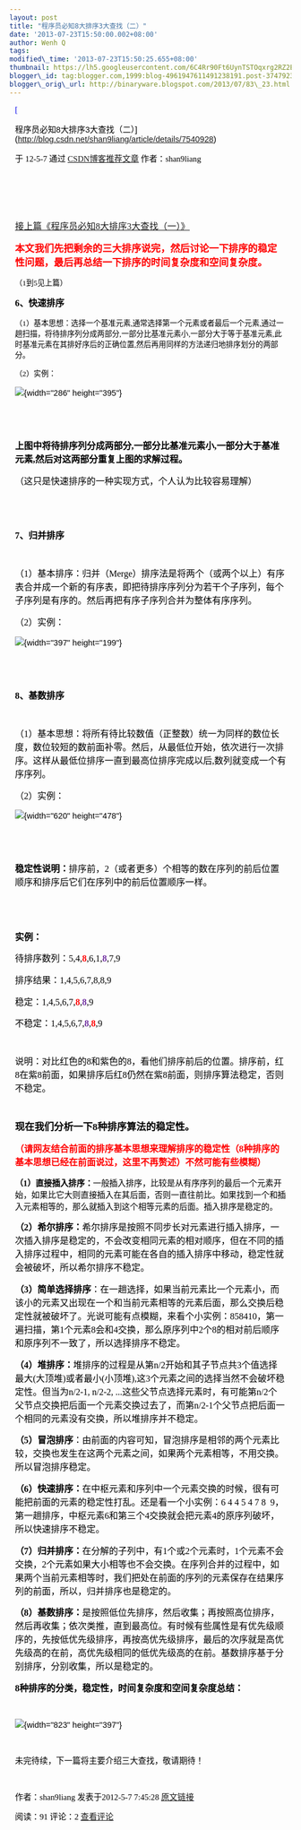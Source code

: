 ```yaml
--- 
layout: post 
title: "程序员必知8大排序3大查找（二）" 
date: '2013-07-23T15:50:00.002+08:00' 
author: Wenh Q
tags:
modified\_time: '2013-07-23T15:50:25.655+08:00' 
thumbnail: https://lh5.googleusercontent.com/6C4Rr90Ft6UynTSTOqxrg2RZ2EUIfgAYKnf\_H6YyAHoJnKIticeDzQiL3OBr04ocBlHnxsxCt7tsXtN7MYqb2wEg6oj6RQU2xMPSV8NI0VB5ZXqwgmo=s72-c
blogger\_id: tag:blogger.com,1999:blog-4961947611491238191.post-3747923869846916165
blogger\_orig\_url: http://binaryware.blogspot.com/2013/07/83\_23.html
---
```

<div
style="color: black; direction: ltr; font-family: &quot;Arial&quot;; font-size: 11pt; margin-bottom: 0; margin-left: 7.5pt; margin-right: 7.5pt; margin-top: 0; padding: 0;">

<span
style="color: #0000ee; font-family: &quot;Verdana&quot;; text-decoration: underline;">[

程序员必知8大排序3大查找（二）](http://blog.csdn.net/shan9liang/article/details/7540928)</span>

</div>

<div
style="color: black; direction: ltr; font-family: &quot;Arial&quot;; font-size: 11pt; margin-bottom: 0; margin-left: 7.5pt; margin-right: 7.5pt; margin-top: 0; padding-bottom: 8pt; padding-left: 0; padding-right: 0; padding-top: 0;">

<span style="font-family: &quot;Verdana&quot;;">于 12-5-7 通过
</span><span
style="color: #0000ee; font-family: &quot;Verdana&quot;; text-decoration: underline;">[CSDN博客推荐文章](http://blog.csdn.net/)</span><span
style="font-family: &quot;Verdana&quot;;"> 作者：shan9liang</span>

</div>

<div
style="color: black; direction: ltr; font-family: &quot;Arial&quot;; font-size: 11pt; height: 11pt; margin-bottom: 0; margin-left: 7.5pt; margin-right: 7.5pt; margin-top: 0; padding: 0;">

<span style="font-family: &quot;Verdana&quot;;"></span>

</div>

<div
style="color: black; direction: ltr; font-family: &quot;Arial&quot;; font-size: 11pt; height: 11pt; margin-bottom: 0; margin-left: 7.5pt; margin-right: 7.5pt; margin-top: 0; padding: 0;">

<span style="font-family: &quot;Verdana&quot;;"></span>

</div>

<div
style="color: black; direction: ltr; font-family: &quot;Arial&quot;; font-size: 11pt; margin-bottom: 0; margin-left: 7.5pt; margin-right: 7.5pt; margin-top: 0; padding: 0;">

<span
style="color: #0000ee; font-family: &quot;Verdana&quot;; font-size: 12pt; text-decoration: underline;">[接上篇《程序员必知](http://blog.csdn.net/shan9liang/article/details/7533466)</span><span
style="color: #0000ee; font-family: &quot;Calibri&quot;; font-size: 12pt; text-decoration: underline;">[8](http://blog.csdn.net/shan9liang/article/details/7533466)</span><span
style="color: #0000ee; font-family: &quot;Verdana&quot;; font-size: 12pt; text-decoration: underline;">[大排序](http://blog.csdn.net/shan9liang/article/details/7533466)</span><span
style="color: #0000ee; font-family: &quot;Calibri&quot;; font-size: 12pt; text-decoration: underline;">[3](http://blog.csdn.net/shan9liang/article/details/7533466)</span><span
style="color: #0000ee; font-family: &quot;Verdana&quot;; font-size: 12pt; text-decoration: underline;">[大查找（一）》](http://blog.csdn.net/shan9liang/article/details/7533466)</span>

</div>

<div
style="color: black; direction: ltr; font-family: &quot;Arial&quot;; font-size: 11pt; margin-bottom: 0; margin-left: 7.5pt; margin-right: 7.5pt; margin-top: 0; padding: 0;">




</div>

<div
style="color: black; direction: ltr; font-family: &quot;Arial&quot;; font-size: 11pt; margin-bottom: 0; margin-left: 7.5pt; margin-right: 7.5pt; margin-top: 0; padding: 0;">

<span
style="color: red; font-family: &quot;Verdana&quot;; font-size: 13pt; font-weight: bold;">本文我们先把剩余的三大排序说完，然后讨论一下排序的稳定性问题，最后再总结一下排序的时间复杂度和空间复杂度。</span>

</div>

<div
style="color: black; direction: ltr; font-family: &quot;Arial&quot;; font-size: 11pt; margin-bottom: 0; margin-left: 7.5pt; margin-right: 7.5pt; margin-top: 0; padding: 0;">

<span
style="font-family: &quot;Verdana&quot;; font-size: 10pt;">（</span><span
style="font-family: &quot;Calibri&quot;; font-size: 10pt;">1</span><span
style="font-family: &quot;Verdana&quot;; font-size: 10pt;">到</span><span
style="font-family: &quot;Calibri&quot;; font-size: 10pt;">5</span><span
style="font-family: &quot;Verdana&quot;; font-size: 10pt;">见上篇）</span>

</div>

<div
style="color: black; direction: ltr; font-family: &quot;Arial&quot;; font-size: 11pt; margin-bottom: 0; margin-left: 7.5pt; margin-right: 7.5pt; margin-top: 0; padding: 0;">

<span
style="font-family: &quot;Calibri&quot;; font-size: 12pt; font-weight: bold;">6</span><span
style="font-family: &quot;Verdana&quot;; font-size: 12pt; font-weight: bold;">、快速排序</span>

</div>

<div
style="color: black; direction: ltr; font-family: &quot;Arial&quot;; font-size: 11pt; margin-bottom: 0; margin-left: 7.5pt; margin-right: 7.5pt; margin-top: 0; padding: 0;">




</div>

<div
style="color: black; direction: ltr; font-family: &quot;Arial&quot;; font-size: 11pt; margin-bottom: 0; margin-left: 7.5pt; margin-right: 7.5pt; margin-top: 0; padding: 0;">

<span
style="font-family: &quot;Verdana&quot;; font-size: 10pt;">（</span><span
style="font-family: &quot;Calibri&quot;; font-size: 10pt;">1</span><span
style="font-family: &quot;Verdana&quot;; font-size: 10pt;">）基本思想：选择一个基准元素</span><span
style="font-family: &quot;Calibri&quot;; font-size: 10pt;">,</span><span
style="font-family: &quot;Verdana&quot;; font-size: 10pt;">通常选择第一个元素或者最后一个元素</span><span
style="font-family: &quot;Calibri&quot;; font-size: 10pt;">,</span><span
style="font-family: &quot;Verdana&quot;; font-size: 10pt;">通过一趟扫描，将待排序列分成两部分</span><span
style="font-family: &quot;Calibri&quot;; font-size: 10pt;">,</span><span
style="font-family: &quot;Verdana&quot;; font-size: 10pt;">一部分比基准元素小</span><span
style="font-family: &quot;Calibri&quot;; font-size: 10pt;">,</span><span
style="font-family: &quot;Verdana&quot;; font-size: 10pt;">一部分大于等于基准元素</span><span
style="font-family: &quot;Calibri&quot;; font-size: 10pt;">,</span><span
style="font-family: &quot;Verdana&quot;; font-size: 10pt;">此时基准元素在其排好序后的正确位置</span><span
style="font-family: &quot;Calibri&quot;; font-size: 10pt;">,</span><span
style="font-family: &quot;Verdana&quot;; font-size: 10pt;">然后再用同样的方法递归地排序划分的两部分。</span>

</div>

<div
style="color: black; direction: ltr; font-family: &quot;Arial&quot;; font-size: 11pt; margin-bottom: 0; margin-left: 7.5pt; margin-right: 7.5pt; margin-top: 0; padding: 0;">

<span
style="font-family: &quot;Verdana&quot;; font-size: 10pt;">（</span><span
style="font-family: &quot;Calibri&quot;; font-size: 10pt;">2</span><span
style="font-family: &quot;Verdana&quot;; font-size: 10pt;">）实例：</span>

</div>

<div
style="color: black; direction: ltr; font-family: &quot;Arial&quot;; font-size: 11pt; margin-bottom: 0; margin-left: 7.5pt; margin-right: 7.5pt; margin-top: 0; padding: 0;">

![](https://lh5.googleusercontent.com/6C4Rr90Ft6UynTSTOqxrg2RZ2EUIfgAYKnf_H6YyAHoJnKIticeDzQiL3OBr04ocBlHnxsxCt7tsXtN7MYqb2wEg6oj6RQU2xMPSV8NI0VB5ZXqwgmo){width="286"
height="395"}

</div>

<div
style="color: black; direction: ltr; font-family: &quot;Arial&quot;; font-size: 11pt; height: 11pt; margin-bottom: 0; margin-left: 7.5pt; margin-right: 7.5pt; margin-top: 0; padding: 0;">

<span style="font-family: &quot;Verdana&quot;; font-size: 10pt;"></span>

</div>

<div
style="color: black; direction: ltr; font-family: &quot;Arial&quot;; font-size: 11pt; height: 11pt; margin-bottom: 0; margin-left: 7.5pt; margin-right: 7.5pt; margin-top: 0; padding: 0;">

<span style="font-family: &quot;Verdana&quot;; font-size: 10pt;"></span>

</div>

<div
style="color: black; direction: ltr; font-family: &quot;Arial&quot;; font-size: 11pt; margin-bottom: 0; margin-left: 7.5pt; margin-right: 7.5pt; margin-top: 0; padding: 0;">

<span
style="font-family: &quot;Verdana&quot;; font-size: 12pt; font-weight: bold;">上图中将待排序列分成两部分</span><span
style="font-family: &quot;Calibri&quot;; font-size: 12pt; font-weight: bold;">,</span><span
style="font-family: &quot;Verdana&quot;; font-size: 12pt; font-weight: bold;">一部分比基准元素小</span><span
style="font-family: &quot;Calibri&quot;; font-size: 12pt; font-weight: bold;">,</span><span
style="font-family: &quot;Verdana&quot;; font-size: 12pt; font-weight: bold;">一部分大于基准元素</span><span
style="font-family: &quot;Calibri&quot;; font-size: 12pt; font-weight: bold;">,</span><span
style="font-family: &quot;Verdana&quot;; font-size: 12pt; font-weight: bold;">然后对这两部分重复上图的求解过程。</span>

</div>

<div
style="color: black; direction: ltr; font-family: &quot;Arial&quot;; font-size: 11pt; margin-bottom: 0; margin-left: 7.5pt; margin-right: 7.5pt; margin-top: 0; padding: 0;">

<span
style="font-family: &quot;Verdana&quot;; font-size: 12pt;">（这只是快速排序的一种实现方式，个人认为比较容易理解）</span>

</div>

<div
style="color: black; direction: ltr; font-family: &quot;Arial&quot;; font-size: 11pt; height: 11pt; margin-bottom: 0; margin-left: 7.5pt; margin-right: 7.5pt; margin-top: 0; padding: 0;">

<span style="font-family: &quot;Verdana&quot;; font-size: 12pt;"></span>

</div>

<div
style="color: black; direction: ltr; font-family: &quot;Arial&quot;; font-size: 11pt; height: 11pt; margin-bottom: 0; margin-left: 7.5pt; margin-right: 7.5pt; margin-top: 0; padding: 0;">

<span style="font-family: &quot;Verdana&quot;; font-size: 12pt;"></span>

</div>

<div
style="color: black; direction: ltr; font-family: &quot;Arial&quot;; font-size: 11pt; margin-bottom: 0; margin-left: 7.5pt; margin-right: 7.5pt; margin-top: 0; padding: 0;">

<span
style="font-family: &quot;Calibri&quot;; font-size: 12pt; font-weight: bold;">7</span><span
style="font-family: &quot;Verdana&quot;; font-size: 12pt; font-weight: bold;">、归并排序</span>

</div>

<div
style="color: black; direction: ltr; font-family: &quot;Arial&quot;; font-size: 11pt; height: 11pt; margin-bottom: 0; margin-left: 7.5pt; margin-right: 7.5pt; margin-top: 0; padding: 0;">

<span
style="font-family: &quot;Verdana&quot;; font-size: 12pt; font-weight: bold;"></span>

</div>

<div
style="color: black; direction: ltr; font-family: &quot;Arial&quot;; font-size: 11pt; margin-bottom: 0; margin-left: 7.5pt; margin-right: 7.5pt; margin-top: 0; padding: 0;">

<span
style="font-family: &quot;Verdana&quot;; font-size: 12pt;">（</span><span
style="font-family: &quot;Calibri&quot;; font-size: 12pt;">1</span><span
style="font-family: &quot;Verdana&quot;; font-size: 12pt;">）基本排序：归并（Merge）排序法是将两个（或两个以上）有序表合并成一个新的有序表，即把待排序序列分为若干个子序列，每个子序列是有序的。然后再把有序子序列合并为整体有序序列。</span>

</div>

<div
style="color: black; direction: ltr; font-family: &quot;Arial&quot;; font-size: 11pt; margin-bottom: 0; margin-left: 7.5pt; margin-right: 7.5pt; margin-top: 0; padding: 0;">

<span
style="font-family: &quot;Verdana&quot;; font-size: 12pt;">（</span><span
style="font-family: &quot;Calibri&quot;; font-size: 12pt;">2</span><span
style="font-family: &quot;Verdana&quot;; font-size: 12pt;">）实例：</span>

</div>

<div
style="color: black; direction: ltr; font-family: &quot;Arial&quot;; font-size: 11pt; margin-bottom: 0; margin-left: 7.5pt; margin-right: 7.5pt; margin-top: 0; padding: 0;">

![](https://lh3.googleusercontent.com/4--LTaIeTpU0zVYStInmeJZ-jBAALETOZpZvezUbiKYkKsdWwJKluflcfA1G1SwJDVCgFo_Du0fWailXi6A7IAwLQVKbyjU5vMKJiLlR4FYf1aMSJSQ){width="397"
height="199"}

</div>

<div
style="color: black; direction: ltr; font-family: &quot;Arial&quot;; font-size: 11pt; height: 11pt; margin-bottom: 0; margin-left: 7.5pt; margin-right: 7.5pt; margin-top: 0; padding: 0;">

<span style="font-family: &quot;Verdana&quot;; font-size: 12pt;"></span>

</div>

<div
style="color: black; direction: ltr; font-family: &quot;Arial&quot;; font-size: 11pt; height: 11pt; margin-bottom: 0; margin-left: 7.5pt; margin-right: 7.5pt; margin-top: 0; padding: 0;">

<span style="font-family: &quot;Verdana&quot;; font-size: 12pt;"></span>

</div>

<div
style="color: black; direction: ltr; font-family: &quot;Arial&quot;; font-size: 11pt; margin-bottom: 0; margin-left: 7.5pt; margin-right: 7.5pt; margin-top: 0; padding: 0;">

<span
style="font-family: &quot;Calibri&quot;; font-size: 12pt; font-weight: bold;">8</span><span
style="font-family: &quot;Verdana&quot;; font-size: 12pt; font-weight: bold;">、基数排序</span>

</div>

<div
style="color: black; direction: ltr; font-family: &quot;Arial&quot;; font-size: 11pt; height: 11pt; margin-bottom: 0; margin-left: 7.5pt; margin-right: 7.5pt; margin-top: 0; padding: 0;">

<span
style="font-family: &quot;Verdana&quot;; font-size: 12pt; font-weight: bold;"></span>

</div>

<div
style="color: black; direction: ltr; font-family: &quot;Arial&quot;; font-size: 11pt; margin-bottom: 0; margin-left: 7.5pt; margin-right: 7.5pt; margin-top: 0; padding: 0;">

<span
style="font-family: &quot;Verdana&quot;; font-size: 12pt;">（</span><span
style="font-family: &quot;Calibri&quot;; font-size: 12pt;">1</span><span
style="font-family: &quot;Verdana&quot;; font-size: 12pt;">）基本思想：将所有待比较数值（正整数）统一为同样的数位长度，数位较短的数前面补零。然后，从最低位开始，依次进行一次排序。这样从最低位排序一直到最高位排序完成以后,数列就变成一个有序序列。</span>

</div>

<div
style="color: black; direction: ltr; font-family: &quot;Arial&quot;; font-size: 11pt; margin-bottom: 0; margin-left: 7.5pt; margin-right: 7.5pt; margin-top: 0; padding: 0;">

<span
style="font-family: &quot;Verdana&quot;; font-size: 12pt;">（</span><span
style="font-family: &quot;Calibri&quot;; font-size: 12pt;">2</span><span
style="font-family: &quot;Verdana&quot;; font-size: 12pt;">）实例：</span>

</div>

<div
style="color: black; direction: ltr; font-family: &quot;Arial&quot;; font-size: 11pt; margin-bottom: 0; margin-left: 7.5pt; margin-right: 7.5pt; margin-top: 0; padding: 0;">

![](https://lh5.googleusercontent.com/N2G5fOYANwvzk2BxqE3pRp1PmOElRkeBgc7W_KN3eekhwnK-rHrs-jQAAmi-SDjZCd35dGMx_jwv1VDX02TJurupz-O_mebnVJ02rpTB7txKAY4LuG0){width="620"
height="478"}

</div>

<div
style="color: black; direction: ltr; font-family: &quot;Arial&quot;; font-size: 11pt; height: 11pt; margin-bottom: 0; margin-left: 7.5pt; margin-right: 7.5pt; margin-top: 0; padding: 0;">

<span style="font-family: &quot;Verdana&quot;; font-size: 12pt;"></span>

</div>

<div
style="color: black; direction: ltr; font-family: &quot;Arial&quot;; font-size: 11pt; height: 11pt; margin-bottom: 0; margin-left: 7.5pt; margin-right: 7.5pt; margin-top: 0; padding: 0;">

<span style="font-family: &quot;Verdana&quot;; font-size: 12pt;"></span>

</div>

<div
style="color: black; direction: ltr; font-family: &quot;Arial&quot;; font-size: 11pt; margin-bottom: 0; margin-left: 7.5pt; margin-right: 7.5pt; margin-top: 0; padding: 0;">

<span
style="font-family: &quot;Verdana&quot;; font-size: 12pt; font-weight: bold;">稳定性说明：</span><span
style="font-family: &quot;Calibri&quot;; font-size: 12pt;">排序前</span><span
style="font-family: &quot;Verdana&quot;; font-size: 12pt;">，</span><span
style="font-family: &quot;Calibri&quot;; font-size: 12pt;">2</span><span
style="font-family: &quot;Verdana&quot;; font-size: 12pt;">（或者更多）</span><span
style="font-family: &quot;Calibri&quot;; font-size: 12pt;">个相等的数在序列的前后位置顺序和排序后它们</span><span
style="font-family: &quot;Verdana&quot;; font-size: 12pt;">在序列中的</span><span
style="font-family: &quot;Calibri&quot;; font-size: 12pt;">前后位置顺序</span><span
style="font-family: &quot;Verdana&quot;; font-size: 12pt;">一样。</span>

</div>

<div
style="color: black; direction: ltr; font-family: &quot;Arial&quot;; font-size: 11pt; height: 11pt; margin-bottom: 0; margin-left: 7.5pt; margin-right: 7.5pt; margin-top: 0; padding: 0;">

<span style="font-family: &quot;Verdana&quot;; font-size: 12pt;"></span>

</div>

<div
style="color: black; direction: ltr; font-family: &quot;Arial&quot;; font-size: 11pt; height: 11pt; margin-bottom: 0; margin-left: 7.5pt; margin-right: 7.5pt; margin-top: 0; padding: 0;">

<span style="font-family: &quot;Verdana&quot;; font-size: 12pt;"></span>

</div>

<div
style="color: black; direction: ltr; font-family: &quot;Arial&quot;; font-size: 11pt; margin-bottom: 0; margin-left: 7.5pt; margin-right: 7.5pt; margin-top: 0; padding: 0;">

<span
style="font-family: &quot;Verdana&quot;; font-size: 12pt; font-weight: bold;">实例：</span>

</div>

<div
style="color: black; direction: ltr; font-family: &quot;Arial&quot;; font-size: 11pt; margin-bottom: 0; margin-left: 7.5pt; margin-right: 7.5pt; margin-top: 0; padding: 0;">

<span
style="font-family: &quot;Verdana&quot;; font-size: 12pt;">待排序数列：</span><span
style="font-family: &quot;Calibri&quot;; font-size: 12pt;">5,4,</span><span
style="color: red; font-family: &quot;Calibri&quot;; font-size: 12pt; font-weight: bold;">8</span><span
style="font-family: &quot;Calibri&quot;; font-size: 12pt;">,6,1,</span><span
style="color: #7030a0; font-family: &quot;Calibri&quot;; font-size: 12pt; font-weight: bold;">8</span><span
style="font-family: &quot;Calibri&quot;; font-size: 12pt;">,7,9</span>

</div>

<div
style="color: black; direction: ltr; font-family: &quot;Arial&quot;; font-size: 11pt; margin-bottom: 0; margin-left: 7.5pt; margin-right: 7.5pt; margin-top: 0; padding: 0;">

<span
style="font-family: &quot;Verdana&quot;; font-size: 12pt;">排序结果：</span><span
style="font-family: &quot;Calibri&quot;; font-size: 12pt;">1,4,5,6,7,8,8,9</span>

</div>

<div
style="color: black; direction: ltr; font-family: &quot;Arial&quot;; font-size: 11pt; margin-bottom: 0; margin-left: 7.5pt; margin-right: 7.5pt; margin-top: 0; padding: 0;">

<span
style="font-family: &quot;Verdana&quot;; font-size: 12pt;">稳定：</span><span
style="font-family: &quot;Calibri&quot;; font-size: 12pt;">1,4,5,6,7,</span><span
style="color: red; font-family: &quot;Calibri&quot;; font-size: 12pt; font-weight: bold;">8</span><span
style="font-family: &quot;Calibri&quot;; font-size: 12pt;">,</span><span
style="color: #7030a0; font-family: &quot;Calibri&quot;; font-size: 12pt; font-weight: bold;">8</span><span
style="font-family: &quot;Calibri&quot;; font-size: 12pt;">,9</span>

</div>

<div
style="color: black; direction: ltr; font-family: &quot;Arial&quot;; font-size: 11pt; margin-bottom: 0; margin-left: 7.5pt; margin-right: 7.5pt; margin-top: 0; padding: 0;">

<span
style="font-family: &quot;Verdana&quot;; font-size: 12pt;">不稳定：</span><span
style="font-family: &quot;Calibri&quot;; font-size: 12pt;">1,4,5,6,7,</span><span
style="color: #7030a0; font-family: &quot;Calibri&quot;; font-size: 12pt; font-weight: bold;">8</span><span
style="font-family: &quot;Calibri&quot;; font-size: 12pt;">,</span><span
style="color: red; font-family: &quot;Calibri&quot;; font-size: 12pt; font-weight: bold;">8</span><span
style="font-family: &quot;Calibri&quot;; font-size: 12pt;">,9</span>

</div>

<div
style="color: black; direction: ltr; font-family: &quot;Arial&quot;; font-size: 11pt; height: 11pt; margin-bottom: 0; margin-left: 7.5pt; margin-right: 7.5pt; margin-top: 0; padding: 0;">

<span style="font-family: &quot;Calibri&quot;; font-size: 12pt;"></span>

</div>

<div
style="color: black; direction: ltr; font-family: &quot;Arial&quot;; font-size: 11pt; margin-bottom: 0; margin-left: 7.5pt; margin-right: 7.5pt; margin-top: 0; padding: 0;">

<span
style="font-family: &quot;Calibri&quot;; font-size: 12pt;">说明：对比红色的8和紫色的8，看他们排序前后的位置。排序前，红8在紫8前面，如果排序后红8仍然在紫8前面，则排序算法稳定，否则不稳定。 </span>

</div>

<div
style="color: black; direction: ltr; font-family: &quot;Arial&quot;; font-size: 11pt; height: 11pt; margin-bottom: 0; margin-left: 7.5pt; margin-right: 7.5pt; margin-top: 0; padding: 0;">

<span style="font-family: &quot;Calibri&quot;; font-size: 12pt;"></span>

</div>

<div
style="color: black; direction: ltr; font-family: &quot;Arial&quot;; font-size: 11pt; margin-bottom: 0; margin-left: 7.5pt; margin-right: 7.5pt; margin-top: 0; padding: 0;">

<span
style="font-family: &quot;Calibri&quot;; font-size: 13pt; font-weight: bold;">现在</span><span
style="font-family: &quot;Verdana&quot;; font-size: 13pt; font-weight: bold;">我们</span><span
style="font-family: &quot;Calibri&quot;; font-size: 13pt; font-weight: bold;">分析一下8</span><span
style="font-family: &quot;Verdana&quot;; font-size: 13pt; font-weight: bold;">种</span><span
style="font-family: &quot;Calibri&quot;; font-size: 13pt; font-weight: bold;">排序算法的稳定性。</span>

</div>

<div
style="color: black; direction: ltr; font-family: &quot;Arial&quot;; font-size: 11pt; margin-bottom: 0; margin-left: 7.5pt; margin-right: 7.5pt; margin-top: 0; padding: 0;">




</div>

<div
style="color: black; direction: ltr; font-family: &quot;Arial&quot;; font-size: 11pt; margin-bottom: 0; margin-left: 7.5pt; margin-right: 7.5pt; margin-top: 0; padding: 0;">

<span
style="color: red; font-family: &quot;Verdana&quot;; font-size: 12pt; font-weight: bold;">（请网友结合前面的排序基本思想来理解排序的稳定性（</span><span
style="color: red; font-family: &quot;Calibri&quot;; font-size: 12pt; font-weight: bold;">8</span><span
style="color: red; font-family: &quot;Verdana&quot;; font-size: 12pt; font-weight: bold;">种排序的基本思想已经在前面说过，这里不再赘述）不然可能有些模糊）</span>

</div>

<div
style="color: black; direction: ltr; font-family: &quot;Arial&quot;; font-size: 11pt; margin-bottom: 0; margin-left: 7.5pt; margin-right: 7.5pt; margin-top: 0; padding: 0;">




</div>

<div
style="color: black; direction: ltr; font-family: &quot;Arial&quot;; font-size: 11pt; margin-bottom: 0; margin-left: 7.5pt; margin-right: 7.5pt; margin-top: 0; padding: 0;">

<span
style="font-family: &quot;Verdana&quot;; font-weight: bold;">（</span><span
style="font-family: &quot;Calibri&quot;; font-weight: bold;">1</span><span
style="font-family: &quot;Verdana&quot;; font-weight: bold;">）直接</span><span
style="font-family: &quot;Calibri&quot;; font-weight: bold;">插入排序</span><span
style="font-family: &quot;Verdana&quot;; font-weight: bold;">：</span><span
style="font-family: &quot;Verdana&quot;;">一般插入排序，</span><span
style="font-family: &quot;Calibri&quot;;">比较是从有序序列的</span><span
style="font-family: &quot;Verdana&quot;;">最后一个元素</span><span
style="font-family: &quot;Calibri&quot;;">开始，如果比它大则直接插入在其后面，否则一直</span><span
style="font-family: &quot;Verdana&quot;;">往前比</span><span
style="font-family: &quot;Calibri&quot;;">。如果</span><span
style="font-family: &quot;Verdana&quot;;">找到</span><span
style="font-family: &quot;Calibri&quot;;">一个和插入元素相等的，那么</span><span
style="font-family: &quot;Verdana&quot;;">就</span><span
style="font-family: &quot;Calibri&quot;;">插入</span><span
style="font-family: &quot;Verdana&quot;;">到这个</span><span
style="font-family: &quot;Calibri&quot;;">相等元素的后面。插入排序是稳定的。</span>

</div>

<div
style="color: black; direction: ltr; font-family: &quot;Arial&quot;; font-size: 11pt; margin-bottom: 0; margin-left: 7.5pt; margin-right: 7.5pt; margin-top: 0; padding: 0;">




</div>

<div
style="color: black; direction: ltr; font-family: &quot;Arial&quot;; font-size: 11pt; margin-bottom: 0; margin-left: 7.5pt; margin-right: 7.5pt; margin-top: 0; padding: 0;">

<span
style="font-family: &quot;Verdana&quot;; font-size: 12pt; font-weight: bold;">（</span><span
style="font-family: &quot;Calibri&quot;; font-size: 12pt; font-weight: bold;">2</span><span
style="font-family: &quot;Verdana&quot;; font-size: 12pt; font-weight: bold;">）</span><span
style="font-family: &quot;Calibri&quot;; font-size: 12pt; font-weight: bold;">希尔排序</span><span
style="font-family: &quot;Verdana&quot;; font-size: 12pt; font-weight: bold;">：</span><span
style="font-family: &quot;Calibri&quot;; font-size: 12pt;">希尔排序是按照不同步长对元素进行插入排序，一次插入排序是稳定的，不会改变相同元素的相对顺序，但在不同的插入排序过程中，相同的元素可能在各自的插入排序中移动，稳定性</span><span
style="font-family: &quot;Verdana&quot;; font-size: 12pt;">就会被破坏</span><span
style="font-family: &quot;Calibri&quot;; font-size: 12pt;">，所以</span><span
style="font-family: &quot;Verdana&quot;; font-size: 12pt;">希尔</span><span
style="font-family: &quot;Calibri&quot;; font-size: 12pt;">排序不稳定。</span>

</div>

<div
style="color: black; direction: ltr; font-family: &quot;Arial&quot;; font-size: 11pt; margin-bottom: 0; margin-left: 7.5pt; margin-right: 7.5pt; margin-top: 0; padding: 0;">




</div>

<div
style="color: black; direction: ltr; font-family: &quot;Arial&quot;; font-size: 11pt; margin-bottom: 0; margin-left: 7.5pt; margin-right: 7.5pt; margin-top: 0; padding: 0;">

<span
style="font-family: &quot;Verdana&quot;; font-size: 12pt; font-weight: bold;">（</span><span
style="font-family: &quot;Calibri&quot;; font-size: 12pt; font-weight: bold;">3</span><span
style="font-family: &quot;Verdana&quot;; font-size: 12pt; font-weight: bold;">）简单</span><span
style="font-family: &quot;Calibri&quot;; font-size: 12pt; font-weight: bold;">选择排序</span><span
style="font-family: &quot;Verdana&quot;; font-size: 12pt;">：</span><span
style="font-family: &quot;Calibri&quot;; font-size: 12pt;">在一趟选择，如果当前元素比一个元素小，而该小的元素又出现在一个和当前元素相等的元素后面，那么交换后稳定性就被破坏了。</span><span
style="font-family: &quot;Verdana&quot;; font-size: 12pt;">光说可能有点模糊，来看个小实例：</span><span
style="font-family: &quot;Calibri&quot;; font-size: 12pt;">858410，</span><span
style="font-family: &quot;Verdana&quot;; font-size: 12pt;">第一遍扫描，</span><span
style="font-family: &quot;Calibri&quot;; font-size: 12pt;">第1个元素8会和4交换，那么原序列中2个8的相对前后顺序</span><span
style="font-family: &quot;Verdana&quot;; font-size: 12pt;">和原序列不一致了</span><span
style="font-family: &quot;Calibri&quot;; font-size: 12pt;">，所以选择排序</span><span
style="font-family: &quot;Verdana&quot;; font-size: 12pt;">不</span><span
style="font-family: &quot;Calibri&quot;; font-size: 12pt;">稳定。</span>

</div>

<div
style="color: black; direction: ltr; font-family: &quot;Arial&quot;; font-size: 11pt; margin-bottom: 0; margin-left: 7.5pt; margin-right: 7.5pt; margin-top: 0; padding: 0;">




</div>

<div
style="color: black; direction: ltr; font-family: &quot;Arial&quot;; font-size: 11pt; margin-bottom: 0; margin-left: 7.5pt; margin-right: 7.5pt; margin-top: 0; padding: 0;">

<span
style="font-family: &quot;Verdana&quot;; font-size: 12pt; font-weight: bold;">（</span><span
style="font-family: &quot;Calibri&quot;; font-size: 12pt; font-weight: bold;">4</span><span
style="font-family: &quot;Verdana&quot;; font-size: 12pt; font-weight: bold;">）</span><span
style="font-family: &quot;Calibri&quot;; font-size: 12pt; font-weight: bold;">堆排序</span><span
style="font-family: &quot;Verdana&quot;; font-size: 12pt; font-weight: bold;">：</span><span
style="font-family: &quot;Verdana&quot;; font-size: 12pt;">堆排序的过程是从第</span><span
style="font-family: &quot;Calibri&quot;; font-size: 12pt;">n/2</span><span
style="font-family: &quot;Verdana&quot;; font-size: 12pt;">开始和其子节点共</span><span
style="font-family: &quot;Calibri&quot;; font-size: 12pt;">3</span><span
style="font-family: &quot;Verdana&quot;; font-size: 12pt;">个值选择最大</span><span
style="font-family: &quot;Calibri&quot;; font-size: 12pt;">(</span><span
style="font-family: &quot;Verdana&quot;; font-size: 12pt;">大顶堆</span><span
style="font-family: &quot;Calibri&quot;; font-size: 12pt;">)</span><span
style="font-family: &quot;Verdana&quot;; font-size: 12pt;">或者最小</span><span
style="font-family: &quot;Calibri&quot;; font-size: 12pt;">(</span><span
style="font-family: &quot;Verdana&quot;; font-size: 12pt;">小顶堆</span><span
style="font-family: &quot;Calibri&quot;; font-size: 12pt;">),</span><span
style="font-family: &quot;Verdana&quot;; font-size: 12pt;">这</span><span
style="font-family: &quot;Calibri&quot;; font-size: 12pt;">3</span><span
style="font-family: &quot;Verdana&quot;; font-size: 12pt;">个元素之间的选择当然不会破坏稳定性。但当为</span><span
style="font-family: &quot;Calibri&quot;; font-size: 12pt;">n/2-1, n/2-2,
...</span><span
style="font-family: &quot;Verdana&quot;; font-size: 12pt;">这些父节点选择元素时，有可能第</span><span
style="font-family: &quot;Calibri&quot;; font-size: 12pt;">n/2</span><span
style="font-family: &quot;Verdana&quot;; font-size: 12pt;">个父节点交换把后面一个元素交换过去了，而第</span><span
style="font-family: &quot;Calibri&quot;; font-size: 12pt;">n/2-1</span><span
style="font-family: &quot;Verdana&quot;; font-size: 12pt;">个父节点把后面一个相同的元素没有交换，所以堆排序并不稳定。</span>

</div>

<div
style="color: black; direction: ltr; font-family: &quot;Arial&quot;; font-size: 11pt; margin-bottom: 0; margin-left: 7.5pt; margin-right: 7.5pt; margin-top: 0; padding: 0;">




</div>

<div
style="color: black; direction: ltr; font-family: &quot;Arial&quot;; font-size: 11pt; margin-bottom: 0; margin-left: 7.5pt; margin-right: 7.5pt; margin-top: 0; padding: 0;">

<span
style="font-family: &quot;Verdana&quot;; font-size: 12pt; font-weight: bold;">（</span><span
style="font-family: &quot;Calibri&quot;; font-size: 12pt; font-weight: bold;">5</span><span
style="font-family: &quot;Verdana&quot;; font-size: 12pt; font-weight: bold;">）</span><span
style="font-family: &quot;Calibri&quot;; font-size: 12pt; font-weight: bold;">冒泡排序</span><span
style="font-family: &quot;Verdana&quot;; font-size: 12pt;">：由前面的内容可知，冒泡排序</span><span
style="font-family: &quot;Calibri&quot;; font-size: 12pt;">是相邻的两个元素比较，交换也发生在这两个元素之间</span><span
style="font-family: &quot;Verdana&quot;; font-size: 12pt;">，如果两个元素相等，不用交换。所以冒泡排序稳定。</span>

</div>

<div
style="color: black; direction: ltr; font-family: &quot;Arial&quot;; font-size: 11pt; margin-bottom: 0; margin-left: 7.5pt; margin-right: 7.5pt; margin-top: 0; padding: 0;">




</div>

<div
style="color: black; direction: ltr; font-family: &quot;Arial&quot;; font-size: 11pt; margin-bottom: 0; margin-left: 7.5pt; margin-right: 7.5pt; margin-top: 0; padding: 0;">

<span
style="font-family: &quot;Verdana&quot;; font-size: 12pt; font-weight: bold;">（</span><span
style="font-family: &quot;Calibri&quot;; font-size: 12pt; font-weight: bold;">6</span><span
style="font-family: &quot;Verdana&quot;; font-size: 12pt; font-weight: bold;">）</span><span
style="font-family: &quot;Calibri&quot;; font-size: 12pt; font-weight: bold;">快速排序</span><span
style="font-family: &quot;Verdana&quot;; font-size: 12pt; font-weight: bold;">：</span><span
style="font-family: &quot;Calibri&quot;; font-size: 12pt;">在中枢元素和</span><span
style="font-family: &quot;Verdana&quot;; font-size: 12pt;">序列中一个元素</span><span
style="font-family: &quot;Calibri&quot;; font-size: 12pt;">交换的时候，很有可能把前面的元素的稳定性打乱</span><span
style="font-family: &quot;Verdana&quot;; font-size: 12pt;">。还是看一个小实例：</span><span
style="font-family: &quot;Calibri&quot;; font-size: 12pt;">6 4 4 5 4 7 8
 9</span><span
style="font-family: &quot;Verdana&quot;; font-size: 12pt;">，第一趟排序，</span><span
style="font-family: &quot;Calibri&quot;; font-size: 12pt;">中枢元素6和</span><span
style="font-family: &quot;Verdana&quot;; font-size: 12pt;">第三个</span><span
style="font-family: &quot;Calibri&quot;; font-size: 12pt;">4交换就会把元素4的</span><span
style="font-family: &quot;Verdana&quot;; font-size: 12pt;">原序列破坏</span><span
style="font-family: &quot;Calibri&quot;; font-size: 12pt;">，所以快速排序</span><span
style="font-family: &quot;Verdana&quot;; font-size: 12pt;">不稳定。</span>

</div>

<div
style="color: black; direction: ltr; font-family: &quot;Arial&quot;; font-size: 11pt; margin-bottom: 0; margin-left: 7.5pt; margin-right: 7.5pt; margin-top: 0; padding: 0;">




</div>

<div
style="color: black; direction: ltr; font-family: &quot;Arial&quot;; font-size: 11pt; margin-bottom: 0; margin-left: 7.5pt; margin-right: 7.5pt; margin-top: 0; padding: 0;">

<span
style="font-family: &quot;Verdana&quot;; font-size: 12pt; font-weight: bold;">（</span><span
style="font-family: &quot;Calibri&quot;; font-size: 12pt; font-weight: bold;">7</span><span
style="font-family: &quot;Verdana&quot;; font-size: 12pt; font-weight: bold;">）归并排序：</span><span
style="font-family: &quot;Verdana&quot;; font-size: 12pt;">在分解的子列中，有</span><span
style="font-family: &quot;Calibri&quot;; font-size: 12pt;">1</span><span
style="font-family: &quot;Verdana&quot;; font-size: 12pt;">个或</span><span
style="font-family: &quot;Calibri&quot;; font-size: 12pt;">2</span><span
style="font-family: &quot;Verdana&quot;; font-size: 12pt;">个元素时，</span><span
style="font-family: &quot;Calibri&quot;; font-size: 12pt;">1</span><span
style="font-family: &quot;Verdana&quot;; font-size: 12pt;">个元素不会交换，</span><span
style="font-family: &quot;Calibri&quot;; font-size: 12pt;">2</span><span
style="font-family: &quot;Verdana&quot;; font-size: 12pt;">个元素如果大小相等也不会交换。在序列合并的过程中，如果两个当前元素相等时，我们把处在前面的序列的元素保存在结果序列的前面，所以，归并排序也是稳定的。</span>

</div>

<div
style="color: black; direction: ltr; font-family: &quot;Arial&quot;; font-size: 11pt; margin-bottom: 0; margin-left: 7.5pt; margin-right: 7.5pt; margin-top: 0; padding: 0;">




</div>

<div
style="color: black; direction: ltr; font-family: &quot;Arial&quot;; font-size: 11pt; margin-bottom: 0; margin-left: 7.5pt; margin-right: 7.5pt; margin-top: 0; padding: 0;">

<span
style="font-family: &quot;Verdana&quot;; font-size: 12pt; font-weight: bold;">（</span><span
style="font-family: &quot;Calibri&quot;; font-size: 12pt; font-weight: bold;">8</span><span
style="font-family: &quot;Verdana&quot;; font-size: 12pt; font-weight: bold;">）</span><span
style="font-family: &quot;Calibri&quot;; font-size: 12pt; font-weight: bold;">基数排序</span><span
style="font-family: &quot;Verdana&quot;; font-size: 12pt; font-weight: bold;">：</span><span
style="font-family: &quot;Calibri&quot;; font-size: 12pt;">是按照低位先排序，然后收集；再按照高位排序，然后再收集；依次类推，直到最高位。有时候有些属性是有优先级顺序的，先按低优先级排序，再按高优先级排序，最后的次序就是高优先级高的在前，高优先级相同的低优先级高的在前。基数排序基于分别排序，分别收集，所以是稳定的。</span>

</div>

<div
style="color: black; direction: ltr; font-family: &quot;Arial&quot;; font-size: 11pt; margin-bottom: 0; margin-left: 7.5pt; margin-right: 7.5pt; margin-top: 0; padding: 0;">




</div>

<div
style="color: black; direction: ltr; font-family: &quot;Arial&quot;; font-size: 11pt; margin-bottom: 0; margin-left: 7.5pt; margin-right: 7.5pt; margin-top: 0; padding: 0;">

<span
style="font-family: &quot;Verdana&quot;; font-size: 12pt; font-weight: bold;">8种排序的分类，稳定性，时间复杂度和空间复杂度总结：</span>

</div>

<div
style="color: black; direction: ltr; font-family: &quot;Arial&quot;; font-size: 11pt; height: 11pt; margin-bottom: 0; margin-left: 7.5pt; margin-right: 7.5pt; margin-top: 0; padding: 0;">

<span
style="font-family: &quot;Verdana&quot;; font-size: 12pt; font-weight: bold;"></span>

</div>

<div
style="color: black; direction: ltr; font-family: &quot;Arial&quot;; font-size: 11pt; margin-bottom: 0; margin-left: 7.5pt; margin-right: 7.5pt; margin-top: 0; padding: 0;">

![](https://lh6.googleusercontent.com/EAc_xiFMePwVnknVceDgVCQB273dNJGHT4rJ82tZ-QuSIIWEZBBFZ-5qKVxtzejfdKy-0bjaHxZVV6x_WCSWMH5U_sIyRPYP6KCZsfgGrkh23gVb_wc){width="823"
height="397"}

</div>

<div
style="color: black; direction: ltr; font-family: &quot;Arial&quot;; font-size: 11pt; height: 11pt; margin-bottom: 0; margin-left: 7.5pt; margin-right: 7.5pt; margin-top: 0; padding: 0;">

<span
style="font-family: &quot;Verdana&quot;; font-size: 12pt; font-weight: bold;"></span>

</div>

<div
style="color: black; direction: ltr; font-family: &quot;Arial&quot;; font-size: 11pt; margin-bottom: 0; margin-left: 7.5pt; margin-right: 7.5pt; margin-top: 0; padding: 0;">

<span
style="font-family: &quot;Verdana&quot;;">未完待续，下一篇将主要介绍三大查找，敬请期待！</span>

</div>

<div
style="color: black; direction: ltr; font-family: &quot;Arial&quot;; font-size: 11pt; height: 11pt; margin-bottom: 0; margin-left: 7.5pt; margin-right: 7.5pt; margin-top: 0; padding: 0;">

<span style="font-family: &quot;Verdana&quot;;"></span>

</div>

<div
style="color: black; direction: ltr; font-family: &quot;Arial&quot;; font-size: 11pt; margin-bottom: 0; margin-left: 7.5pt; margin-right: 7.5pt; margin-top: 0; padding: 0;">

<span style="font-family: &quot;Verdana&quot;;">作者：shan9liang
发表于2012-5-7 7:45:28 </span><span
style="color: #0000ee; font-family: &quot;Verdana&quot;; text-decoration: underline;">[原文链接](http://blog.csdn.net/shan9liang/article/details/7540928)</span>

</div>

<div
style="color: black; direction: ltr; font-family: &quot;Arial&quot;; font-size: 11pt; margin-bottom: 0; margin-left: 7.5pt; margin-right: 7.5pt; margin-top: 0; padding: 0;">

<span style="font-family: &quot;Verdana&quot;;">阅读：91 评论：2
</span><span
style="color: #0000ee; font-family: &quot;Verdana&quot;; text-decoration: underline;">[查看评论](http://blog.csdn.net/shan9liang/article/details/7540928#comments)</span>

</div>
